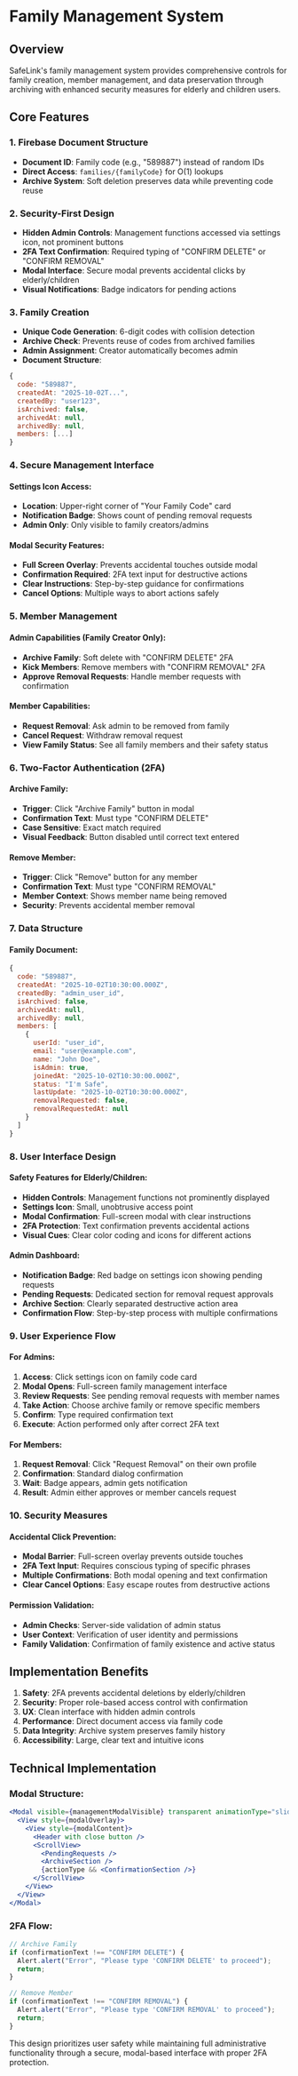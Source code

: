 # Family Management System

## Overview
SafeLink's family management system provides comprehensive controls for family creation, member management, and data preservation through archiving with enhanced security measures for elderly and children users.

## Core Features

### 1. Firebase Document Structure
- **Document ID**: Family code (e.g., "589887") instead of random IDs
- **Direct Access**: `families/{familyCode}` for O(1) lookups
- **Archive System**: Soft deletion preserves data while preventing code reuse

### 2. Security-First Design
- **Hidden Admin Controls**: Management functions accessed via settings icon, not prominent buttons
- **2FA Text Confirmation**: Required typing of "CONFIRM DELETE" or "CONFIRM REMOVAL"
- **Modal Interface**: Secure modal prevents accidental clicks by elderly/children
- **Visual Notifications**: Badge indicators for pending actions

### 3. Family Creation
- **Unique Code Generation**: 6-digit codes with collision detection
- **Archive Check**: Prevents reuse of codes from archived families
- **Admin Assignment**: Creator automatically becomes admin
- **Document Structure**:
```javascript
{
  code: "589887",
  createdAt: "2025-10-02T...",
  createdBy: "user123",
  isArchived: false,
  archivedAt: null,
  archivedBy: null,
  members: [...]
}
```

### 4. Secure Management Interface

#### Settings Icon Access:
- **Location**: Upper-right corner of "Your Family Code" card
- **Notification Badge**: Shows count of pending removal requests
- **Admin Only**: Only visible to family creators/admins

#### Modal Security Features:
- **Full Screen Overlay**: Prevents accidental touches outside modal
- **Confirmation Required**: 2FA text input for destructive actions
- **Clear Instructions**: Step-by-step guidance for confirmations
- **Cancel Options**: Multiple ways to abort actions safely

### 5. Member Management

#### Admin Capabilities (Family Creator Only):
- **Archive Family**: Soft delete with "CONFIRM DELETE" 2FA
- **Kick Members**: Remove members with "CONFIRM REMOVAL" 2FA
- **Approve Removal Requests**: Handle member requests with confirmation

#### Member Capabilities:
- **Request Removal**: Ask admin to be removed from family
- **Cancel Request**: Withdraw removal request
- **View Family Status**: See all family members and their safety status

### 6. Two-Factor Authentication (2FA)

#### Archive Family:
- **Trigger**: Click "Archive Family" button in modal
- **Confirmation Text**: Must type "CONFIRM DELETE"
- **Case Sensitive**: Exact match required
- **Visual Feedback**: Button disabled until correct text entered

#### Remove Member:
- **Trigger**: Click "Remove" button for any member
- **Confirmation Text**: Must type "CONFIRM REMOVAL"
- **Member Context**: Shows member name being removed
- **Security**: Prevents accidental member removal

### 7. Data Structure

#### Family Document:
```javascript
{
  code: "589887",
  createdAt: "2025-10-02T10:30:00.000Z",
  createdBy: "admin_user_id",
  isArchived: false,
  archivedAt: null,
  archivedBy: null,
  members: [
    {
      userId: "user_id",
      email: "user@example.com",
      name: "John Doe",
      isAdmin: true,
      joinedAt: "2025-10-02T10:30:00.000Z",
      status: "I'm Safe",
      lastUpdate: "2025-10-02T10:30:00.000Z",
      removalRequested: false,
      removalRequestedAt: null
    }
  ]
}
```

### 8. User Interface Design

#### Safety Features for Elderly/Children:
- **Hidden Controls**: Management functions not prominently displayed
- **Settings Icon**: Small, unobtrusive access point
- **Modal Confirmation**: Full-screen modal with clear instructions
- **2FA Protection**: Text confirmation prevents accidental actions
- **Visual Cues**: Clear color coding and icons for different actions

#### Admin Dashboard:
- **Notification Badge**: Red badge on settings icon showing pending requests
- **Pending Requests**: Dedicated section for removal request approvals
- **Archive Section**: Clearly separated destructive action area
- **Confirmation Flow**: Step-by-step process with multiple confirmations

### 9. User Experience Flow

#### For Admins:
1. **Access**: Click settings icon on family code card
2. **Modal Opens**: Full-screen family management interface
3. **Review Requests**: See pending removal requests with member names
4. **Take Action**: Choose archive family or remove specific members
5. **Confirm**: Type required confirmation text
6. **Execute**: Action performed only after correct 2FA text

#### For Members:
1. **Request Removal**: Click "Request Removal" on their own profile
2. **Confirmation**: Standard dialog confirmation
3. **Wait**: Badge appears, admin gets notification
4. **Result**: Admin either approves or member cancels request

### 10. Security Measures

#### Accidental Click Prevention:
- **Modal Barrier**: Full-screen overlay prevents outside touches
- **2FA Text Input**: Requires conscious typing of specific phrases
- **Multiple Confirmations**: Both modal opening and text confirmation
- **Clear Cancel Options**: Easy escape routes from destructive actions

#### Permission Validation:
- **Admin Checks**: Server-side validation of admin status
- **User Context**: Verification of user identity and permissions
- **Family Validation**: Confirmation of family existence and active status

## Implementation Benefits

1. **Safety**: 2FA prevents accidental deletions by elderly/children
2. **Security**: Proper role-based access control with confirmation
3. **UX**: Clean interface with hidden admin controls
4. **Performance**: Direct document access via family code
5. **Data Integrity**: Archive system preserves family history
6. **Accessibility**: Large, clear text and intuitive icons

## Technical Implementation

### Modal Structure:
```jsx
<Modal visible={managementModalVisible} transparent animationType="slide">
  <View style={modalOverlay}>
    <View style={modalContent}>
      <Header with close button />
      <ScrollView>
        <PendingRequests />
        <ArchiveSection />
        {actionType && <ConfirmationSection />}
      </ScrollView>
    </View>
  </View>
</Modal>
```

### 2FA Flow:
```javascript
// Archive Family
if (confirmationText !== "CONFIRM DELETE") {
  Alert.alert("Error", "Please type 'CONFIRM DELETE' to proceed");
  return;
}

// Remove Member  
if (confirmationText !== "CONFIRM REMOVAL") {
  Alert.alert("Error", "Please type 'CONFIRM REMOVAL' to proceed");
  return;
}
```

This design prioritizes user safety while maintaining full administrative functionality through a secure, modal-based interface with proper 2FA protection.